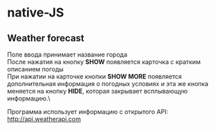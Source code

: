# native-JS

## Weather forecast 
Поле ввода принимает название города\
После нажатия на кнопку **SHOW** появляется карточка с кратким описанием погоды\
При нажатии на карточке кнопки **SHOW MORE** появляется дополнительная информация о погодных условиях и эта же кнопка меняется на кнопку **HIDE**, которая закрывает всплывающую информацию.\

Программа использует информацию с открытого API:\
http://api.weatherapi.com
